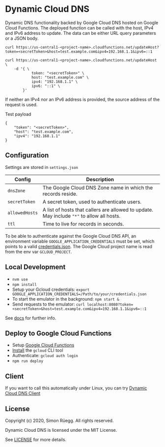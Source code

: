 # Dynamic Cloud DNS

Dynamic DNS functionality backed by Google Cloud DNS hosted on Google Cloud Functions.
The deployed function can be called with the host, IPv4 and IPv6 address to update. The data can be either URL query parameters or a JSON body.
```
curl https://us-central1-<project-name>.cloudfunctions.net/updateHost?token=<secretToken>&host=test.example.com&ipv4=192.168.1.1&ipv6=::1
```
```
curl https://us-central1-<project-name>.cloudfunctions.net/updateHost \
    -d '{ \
            token: "<secretToken>" \
            host: "test.example.com" \
            ipv4: "192.168.1.1" \
            ipv6: "::1" \
        }'
```
If neither an IPv4 nor an IPv6 address is provided, the source address of the request is used.

Test payload
```
{ 
    "token": "<secretToken>",
    "host": "test.example.com",
    "ipv4": "192.168.1.1"
}
```

## Configuration

Settings are stored in `settings.json`

| Config     | Description
|------------|---------------
|`dnsZone`     | The Google Cloud DNS Zone name in which the records reside.
|`secretToken` | A secret token, used to authenticate users.
|`allowedHosts`| A list of hosts that callers are allowed to update. May include `"*"` to allow all hosts.
|`ttl`         | Time to live for records in seconds.

To be able to authenticate against the Google Cloud DNS API, an environment variable `GOOGLE_APPLICATION_CREDENTIALS` must be set, which points to a valid [credentials.json](https://cloud.google.com/docs/authentication/production). The Google Cloud project name is read from the env var `GCLOUD_PROJECT`.

## Local Development

* `nvm use`
* `npm install`
* Setup your Gcloud credentials: `export GOOGLE_APPLICATION_CREDENTIALS=/Path/to/your/credentials.json`
* To start the emulator in the background: `npm start &`
* Send requests to the emulator: `curl localhost:8080?token=<secretToken>&host=test.example.com&ipv4=192.168.1.1&ipv6=::1`

See [docs](https://github.com/GoogleCloudPlatform/functions-framework-nodejs) for further info.

## Deploy to Google Cloud Functions

* Setup [Google Cloud Functions](https://cloud.google.com/functions/docs/quickstart)
* [Install](https://cloud.google.com/sdk/install) the `gcloud` CLI tool
* Authenticate: `gcloud auth login`
* `npm run deploy`

## Client

If you want to call this automatically under Linux, you can try [Dynamic Cloud DNS Client](https://github.com/crazystick/dynamic-cloud-dns-client)

## License

Copyright (c) 2020, Simon Rüegg. All rights reserved.

Dynamic Cloud DNS is licensed under the MIT License.

See [LICENSE](LICENSE) for more details.
